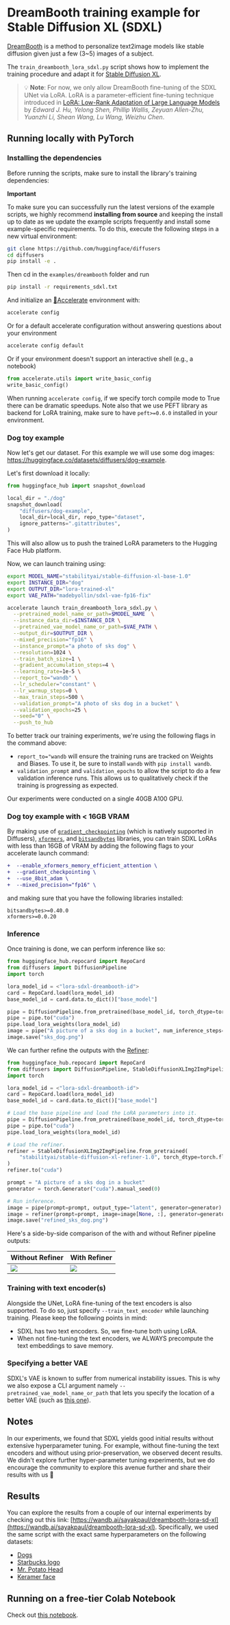 # DreamBooth training example for Stable Diffusion XL (SDXL)

[DreamBooth](https://arxiv.org/abs/2208.12242) is a method to personalize text2image models like stable diffusion given just a few (3~5) images of a subject.

The `train_dreambooth_lora_sdxl.py` script shows how to implement the training procedure and adapt it for [Stable Diffusion XL](https://huggingface.co/papers/2307.01952).

> 💡 **Note**: For now, we only allow DreamBooth fine-tuning of the SDXL UNet via LoRA. LoRA is a parameter-efficient fine-tuning technique introduced in [LoRA: Low-Rank Adaptation of Large Language Models](https://arxiv.org/abs/2106.09685) by *Edward J. Hu, Yelong Shen, Phillip Wallis, Zeyuan Allen-Zhu, Yuanzhi Li, Shean Wang, Lu Wang, Weizhu Chen*. 

## Running locally with PyTorch

### Installing the dependencies

Before running the scripts, make sure to install the library's training dependencies:

**Important**

To make sure you can successfully run the latest versions of the example scripts, we highly recommend **installing from source** and keeping the install up to date as we update the example scripts frequently and install some example-specific requirements. To do this, execute the following steps in a new virtual environment:

```bash
git clone https://github.com/huggingface/diffusers
cd diffusers
pip install -e .
```

Then cd in the `examples/dreambooth` folder and run
```bash
pip install -r requirements_sdxl.txt
```

And initialize an [🤗Accelerate](https://github.com/huggingface/accelerate/) environment with:

```bash
accelerate config
```

Or for a default accelerate configuration without answering questions about your environment

```bash
accelerate config default
```

Or if your environment doesn't support an interactive shell (e.g., a notebook)

```python
from accelerate.utils import write_basic_config
write_basic_config()
```

When running `accelerate config`, if we specify torch compile mode to True there can be dramatic speedups. 
Note also that we use PEFT library as backend for LoRA training, make sure to have `peft>=0.6.0` installed in your environment.

### Dog toy example

Now let's get our dataset. For this example we will use some dog images: https://huggingface.co/datasets/diffusers/dog-example.

Let's first download it locally:

```python
from huggingface_hub import snapshot_download

local_dir = "./dog"
snapshot_download(
    "diffusers/dog-example",
    local_dir=local_dir, repo_type="dataset",
    ignore_patterns=".gitattributes",
)
```

This will also allow us to push the trained LoRA parameters to the Hugging Face Hub platform. 

Now, we can launch training using:

```bash
export MODEL_NAME="stabilityai/stable-diffusion-xl-base-1.0"
export INSTANCE_DIR="dog"
export OUTPUT_DIR="lora-trained-xl"
export VAE_PATH="madebyollin/sdxl-vae-fp16-fix"

accelerate launch train_dreambooth_lora_sdxl.py \
  --pretrained_model_name_or_path=$MODEL_NAME  \
  --instance_data_dir=$INSTANCE_DIR \
  --pretrained_vae_model_name_or_path=$VAE_PATH \
  --output_dir=$OUTPUT_DIR \
  --mixed_precision="fp16" \
  --instance_prompt="a photo of sks dog" \
  --resolution=1024 \
  --train_batch_size=1 \
  --gradient_accumulation_steps=4 \
  --learning_rate=1e-5 \
  --report_to="wandb" \
  --lr_scheduler="constant" \
  --lr_warmup_steps=0 \
  --max_train_steps=500 \
  --validation_prompt="A photo of sks dog in a bucket" \
  --validation_epochs=25 \
  --seed="0" \
  --push_to_hub
```

To better track our training experiments, we're using the following flags in the command above:

* `report_to="wandb` will ensure the training runs are tracked on Weights and Biases. To use it, be sure to install `wandb` with `pip install wandb`.
* `validation_prompt` and `validation_epochs` to allow the script to do a few validation inference runs. This allows us to qualitatively check if the training is progressing as expected. 

Our experiments were conducted on a single 40GB A100 GPU.

### Dog toy example with < 16GB VRAM

By making use of [`gradient_checkpointing`](https://pytorch.org/docs/stable/checkpoint.html) (which is natively supported in Diffusers), [`xformers`](https://github.com/facebookresearch/xformers), and [`bitsandbytes`](https://github.com/TimDettmers/bitsandbytes) libraries, you can train SDXL LoRAs with less than 16GB of VRAM by adding the following flags to your accelerate launch command:

```diff
+  --enable_xformers_memory_efficient_attention \
+  --gradient_checkpointing \
+  --use_8bit_adam \
+  --mixed_precision="fp16" \
```

and making sure that you have the following libraries installed:

```
bitsandbytes>=0.40.0
xformers>=0.0.20
```

### Inference

Once training is done, we can perform inference like so:

```python
from huggingface_hub.repocard import RepoCard
from diffusers import DiffusionPipeline
import torch

lora_model_id = <"lora-sdxl-dreambooth-id">
card = RepoCard.load(lora_model_id)
base_model_id = card.data.to_dict()["base_model"]

pipe = DiffusionPipeline.from_pretrained(base_model_id, torch_dtype=torch.float16)
pipe = pipe.to("cuda")
pipe.load_lora_weights(lora_model_id)
image = pipe("A picture of a sks dog in a bucket", num_inference_steps=25).images[0]
image.save("sks_dog.png")
```

We can further refine the outputs with the [Refiner](https://huggingface.co/stabilityai/stable-diffusion-xl-refiner-1.0):

```python
from huggingface_hub.repocard import RepoCard
from diffusers import DiffusionPipeline, StableDiffusionXLImg2ImgPipeline
import torch

lora_model_id = <"lora-sdxl-dreambooth-id">
card = RepoCard.load(lora_model_id)
base_model_id = card.data.to_dict()["base_model"]

# Load the base pipeline and load the LoRA parameters into it. 
pipe = DiffusionPipeline.from_pretrained(base_model_id, torch_dtype=torch.float16)
pipe = pipe.to("cuda")
pipe.load_lora_weights(lora_model_id)

# Load the refiner.
refiner = StableDiffusionXLImg2ImgPipeline.from_pretrained(
    "stabilityai/stable-diffusion-xl-refiner-1.0", torch_dtype=torch.float16, use_safetensors=True, variant="fp16"
)
refiner.to("cuda")

prompt = "A picture of a sks dog in a bucket"
generator = torch.Generator("cuda").manual_seed(0)

# Run inference.
image = pipe(prompt=prompt, output_type="latent", generator=generator).images[0]
image = refiner(prompt=prompt, image=image[None, :], generator=generator).images[0]
image.save("refined_sks_dog.png")
```

Here's a side-by-side comparison of the with and without Refiner pipeline outputs:

| Without Refiner | With Refiner |
|---|---|
| ![](https://huggingface.co/datasets/diffusers/docs-images/resolve/main/sd_xl/sks_dog.png) | ![](https://huggingface.co/datasets/diffusers/docs-images/resolve/main/sd_xl/refined_sks_dog.png) |

### Training with text encoder(s)

Alongside the UNet, LoRA fine-tuning of the text encoders is also supported. To do so, just specify `--train_text_encoder` while launching training. Please keep the following points in mind:

* SDXL has two text encoders. So, we fine-tune both using LoRA.
* When not fine-tuning the text encoders, we ALWAYS precompute the text embeddings to save memory.

### Specifying a better VAE

SDXL's VAE is known to suffer from numerical instability issues. This is why we also expose a CLI argument namely `--pretrained_vae_model_name_or_path` that lets you specify the location of a better VAE (such as [this one](https://huggingface.co/madebyollin/sdxl-vae-fp16-fix)).

## Notes

In our experiments, we found that SDXL yields good initial results without extensive hyperparameter tuning. For example, without fine-tuning the text encoders and without using prior-preservation, we observed decent results. We didn't explore further hyper-parameter tuning experiments, but we do encourage the community to explore this avenue further and share their results with us 🤗

## Results

You can explore the results from a couple of our internal experiments by checking out this link: [https://wandb.ai/sayakpaul/dreambooth-lora-sd-xl](https://wandb.ai/sayakpaul/dreambooth-lora-sd-xl). Specifically, we used the same script with the exact same hyperparameters on the following datasets:

* [Dogs](https://huggingface.co/datasets/diffusers/dog-example)
* [Starbucks logo](https://huggingface.co/datasets/diffusers/starbucks-example)
* [Mr. Potato Head](https://huggingface.co/datasets/diffusers/potato-head-example)
* [Keramer face](https://huggingface.co/datasets/diffusers/keramer-face-example)

## Running on a free-tier Colab Notebook

Check out [this notebook](https://colab.research.google.com/github/huggingface/notebooks/blob/main/diffusers/SDXL_DreamBooth_LoRA_.ipynb). 
